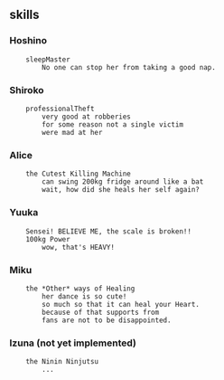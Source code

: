 ## skills
### Hoshino
```
	sleepMaster
 		No one can stop her from taking a good nap.
```


### Shiroko
```
	professionalTheft
		very good at robberies
		for some reason not a single victim
		were mad at her
```

### Alice
```
	the Cutest Killing Machine
		can swing 200kg fridge around like a bat
		wait, how did she heals her self again?
```

### Yuuka
```
	Sensei! BELIEVE ME, the scale is broken!!
	100kg Power
		wow, that's HEAVY!
```


### Miku
```
	the *Other* ways of Healing
		her dance is so cute!
		so much so that it can heal your Heart.
		because of that supports from
		fans are not to be disappointed.
```


### Izuna (not yet implemented)
```
	the Ninin Ninjutsu
		...
```
